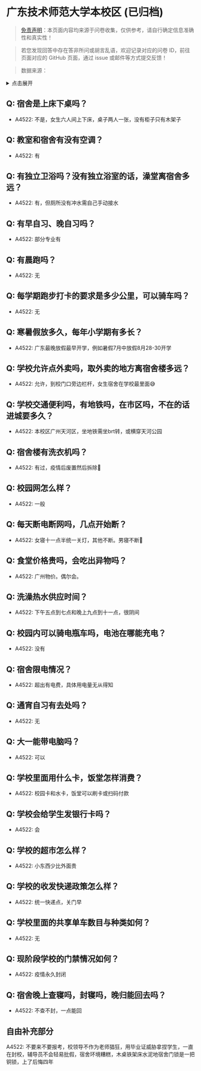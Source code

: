 # 广东技术师范大学本校区 (已归档)

> [免责声明](https://colleges.chat/#_3)：本页面内容均来源于问卷收集，仅供参考，请自行确定信息准确性和真实性！

> 若您发现回答中存在答非所问或胡言乱语，欢迎记录对应的问卷 ID，前往页面对应的 GitHub 页面，通过 issue 或邮件等方式提交反馈！

> 数据来源：

<details><summary>点击展开</summary>
<ul>
<li>A4522: 匿名 (2022 年 06 月)</li>
</ul>
</details>

## Q: 宿舍是上床下桌吗？

- A4522: 不是，女生六人间上下床，桌子两人一张，没有柜子只有木架子

## Q: 教室和宿舍有没有空调？

- A4522: 有

## Q: 有独立卫浴吗？没有独立浴室的话，澡堂离宿舍多远？

- A4522: 有，但厕所没有冲水需自己手动接水

## Q: 有早自习、晚自习吗？

- A4522: 部分专业有

## Q: 有晨跑吗？

- A4522: 无

## Q: 每学期跑步打卡的要求是多少公里，可以骑车吗？

- A4522: 无

## Q: 寒暑假放多久，每年小学期有多长？

- A4522: 广东最晚放假最早开学，例如暑假7月中放假8月28-30开学

## Q: 学校允许点外卖吗，取外卖的地方离宿舍楼多远？

- A4522: 允许，到校门口旁边栏杆，女生宿舍在学校最里面😅

## Q: 学校交通便利吗，有地铁吗，在市区吗，不在的话进城要多久？

- A4522: 本校区广州天河区，坐地铁需坐brt转，或横穿天河公园

## Q: 宿舍楼有洗衣机吗？

- A4522: 有过，疫情后废置然后拆除🙂

## Q: 校园网怎么样？

- A4522: 一般

## Q: 每天断电断网吗，几点开始断？

- A4522: 女寝十一点半统一关灯，其他不断。男寝不断🙂

## Q: 食堂价格贵吗，会吃出异物吗？

- A4522: 广州物价。偶尔会。

## Q: 洗澡热水供应时间？

- A4522: 下午五点到七点和晚上九点到十一点，很阴间

## Q: 校园内可以骑电瓶车吗，电池在哪能充电？

- A4522: 没有

## Q: 宿舍限电情况？

- A4522: 超出有电费，具体用电量无从得知

## Q: 通宵自习有去处吗？

- A4522: 无

## Q: 大一能带电脑吗？

- A4522: 可以

## Q: 学校里面用什么卡，饭堂怎样消费？

- A4522: 校园卡和水卡，饭堂可以刷卡或扫码付款

## Q: 学校会给学生发银行卡吗？

- A4522: 会

## Q: 学校的超市怎么样？

- A4522: 小东西少比外面贵

## Q: 学校的收发快递政策怎么样？

- A4522: 统一快递点，关门早

## Q: 学校里面的共享单车数目与种类如何？

- A4522: 无

## Q: 现阶段学校的门禁情况如何？

- A4522: 疫情永久封闭

## Q: 宿舍晚上查寝吗，封寝吗，晚归能回去吗？

- A4522: 不查不封，一点能回

## 自由补充部分

A4522: 不要来不要报考，校领导不作为老师猖狂，用毕业证威胁拿捏学生，一直在封校，辅导员不会轻易批假，宿舍环境糟糕，木桌铁架床水泥地宿舍门锁是一把铜锁，上了后悔四年